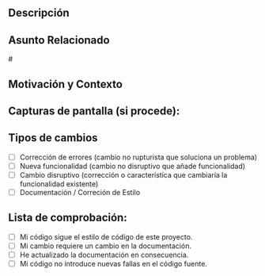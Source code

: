 <!--- Usa el tipo de cambio y el ID de la tarea en el Título anterior -->

## Descripción

<!--- Describe tus cambios en detalle -->

## Asunto Relacionado

<!--- Este proyecto sólo acepta pull requests relacionadas con temas abiertos -->
<!--- Si sugieres una nueva característica o cambio, debes abrir primero un Issue -->
<!--- Si estás corrigiendo un error, debería haber una incidencia que lo describa con los pasos para reproducirlo -->
<!--- Incluye el número de tu issue aquí: --> #

## Motivación y Contexto

<!--- ¿Por qué es necesario este cambio? ¿Qué problema resuelve? -->

## Capturas de pantalla (si procede):

## Tipos de cambios

<!--- ¿Qué tipos de cambios introduce tu código? Pon una `x` en todas las casillas que corresponda: -->

- [ ] Corrección de errores (cambio no rupturista que soluciona un problema)
- [ ] Nueva funcionalidad (cambio no disruptivo que añade funcionalidad)
- [ ] Cambio disruptivo (corrección o característica que cambiaría la funcionalidad existente)
- [ ] Documentación / Correción de Estilo

## Lista de comprobación:

<!--- Repase todos los puntos siguientes, y ponga una `x` en todas las casillas que correspondan. -->
<!--- Si no estás seguro de alguno de estos puntos, no dudes en preguntar. Estamos aquí para ayudarte. -->

- [ ] Mi código sigue el estilo de código de este proyecto.
- [ ] Mi cambio requiere un cambio en la documentación.
- [ ] He actualizado la documentación en consecuencia.
- [ ] Mi código no introduce nuevas fallas en el código fuente.
